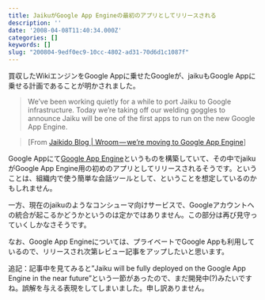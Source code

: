 ```yaml
---
title: JaikuがGoogle App Engineの最初のアプリとしてリリースされる
description: ''
date: '2008-04-08T11:40:34.000Z'
categories: []
keywords: []
slug: "200804-9edf0ec9-10cc-4802-ad31-70d6d1c1087f"
---
```

買収したWikiエンジンをGoogle Appに乗せたGoogleが、jaikuもGoogle Appに乗せる計画であることが明かされました。

> We’ve been working quietly for a while to port Jaiku to Google infrastructure. Today we’re taking off our welding goggles to announce Jaiku will be one of the first apps to run on the new Google App Engine.

> \[From [Jaikido Blog | Wroom — we’re moving to Google App Engine](http://www.jaiku.com/blog/2008/04/08/wroom-were-moving-to-google-app-engine/)\]

Google Appにて[Google App Engine](http://appengine.google.com/)というものを構築していて、その中でjaikuがGoogle App Engine用の初めのアプリとしてリリースされるそうです。ということは、組織内で使う簡単な会話ツールとして、ということを想定しているのかもしれません。

一方、現在のjaikuのようなコンシューマ向けサービスで、Googleアカウントへの統合が起こるかどうかというのは定かではありません。この部分は再び見守っていくしかなさそうです。

なお、Google App Engineについては、プライベートでGoogle Appも利用しているので、リリースされ次第レビュー記事をアップしたいと思います。

追記：記事中を見てみると”Jaiku will be fully deployed on the Google App Engine in the near future”という一節があったので、まだ開発中(?)みたいですね。誤解を与える表現をしてしまいました。申し訳ありません。